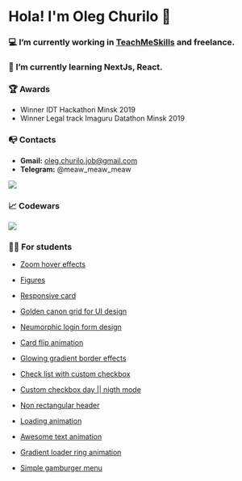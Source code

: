 # Hola! I'm Oleg Churilo 👋


### 💻 I’m currently working in [TeachMeSkills](https://teachmeskills.by/) and freelance.
### 📘 I’m currently learning NextJs, React.


### 🏆 Awards
+ Winner IDT Hackathon Minsk 2019
+ Winner Legal track Imaguru Datathon Minsk 2019

### 📭 Contacts 
- **Gmail:** oleg.churilo.job@gmail.com
- **Telegram:** @meaw_meaw_meaw

<img src='https://github-readme-stats.vercel.app/api?username=Oleg-Kolosov&&show_icons=true&title_color=ffffff&icon_color=bb2acf&text_color=daf7dc&bg_color=151515'>

### 📈 Codewars
<img src='https://www.codewars.com/users/Oleg-Kolosov/badges/large'>

### 👨‍🎓 For students

+ <a href="https://github.com/Oleg-Kolosov/Image-Zoom-Hover-Effect">Zoom hover effects</a>

+ <a href="https://github.com/Oleg-Kolosov/TeachMeSkills-figure">Figures</a>

+ <a href="https://github.com/Oleg-Kolosov/CSS-Responsive-CARD">Responsive card</a>

+ <a href="https://github.com/Oleg-Kolosov/Golden-Canon-Grid-for-UI-Design">Golden canon grid for UI design</a>

+ <a href="https://github.com/Oleg-Kolosov/CSS-Neumorphic-Login-Form-Design">Neumorphic login form design</a>

+ <a href="https://github.com/Oleg-Kolosov/Card-Flip-Animation-using-HTML-and-CSS">Card flip animation</a>

+ <a href="https://github.com/Oleg-Kolosov/CSS-Glowing-Gradient-Border-Effects">Glowing gradient border effects</a>

+ <a href="https://github.com/Oleg-Kolosov/CSS3-Creative-Check-List-Custom-Checkbox-using-CSS">Check list with custom checkbox</a>

+ <a href="https://github.com/Oleg-Kolosov/CSS-Custom-Checkbox-Day-Night-Mode">Custom checkbox day || nigth mode</a>

+ <a href="https://github.com/Oleg-Kolosov/CSS-Only-Non-Rectangular-Header">Non rectangular header</a>

+ <a href="https://github.com/Oleg-Kolosov/Page-Loading-Animation-using-CSS">Loading animation</a>

+ <a href="https://github.com/Oleg-Kolosov/Awesome-Text-Animation-using-HTML-and-CSS">Awesome text animation</a>

+ <a href="https://github.com/Oleg-Kolosov/CSS3-Glowing-Gradient-Loader-Ring-Animation-Effects">Gradient loader ring animation</a>

+ <a href="https://github.com/Oleg-Kolosov/simple-gamburger">Simple gamburger menu</a>


